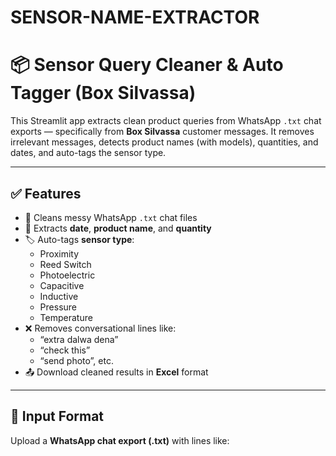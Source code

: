 # SENSOR-NAME-EXTRACTOR
# 📦 Sensor Query Cleaner & Auto Tagger (Box Silvassa)

This Streamlit app extracts clean product queries from WhatsApp `.txt` chat exports — specifically from **Box Silvassa** customer messages. It removes irrelevant messages, detects product names (with models), quantities, and dates, and auto-tags the sensor type.

---

## ✅ Features

- 🧹 Cleans messy WhatsApp `.txt` chat files
- 📅 Extracts **date**, **product name**, and **quantity**
- 🏷️ Auto-tags **sensor type**:
  - Proximity
  - Reed Switch
  - Photoelectric
  - Capacitive
  - Inductive
  - Pressure
  - Temperature
- ❌ Removes conversational lines like:
  - “extra dalwa dena”
  - “check this”
  - “send photo”, etc.
- 📤 Download cleaned results in **Excel** format

---

## 📁 Input Format

Upload a **WhatsApp chat export (.txt)** with lines like:

